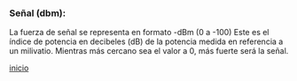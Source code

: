 ### Señal (dbm):
La fuerza de señal se representa en formato -dBm (0 a -100) Este es el índice de potencia en decibeles (dB) de la potencia medida en referencia a un milivatio. Mientras más cercano sea el valor a 0, más fuerte será la señal.

[inicio](README.md)
